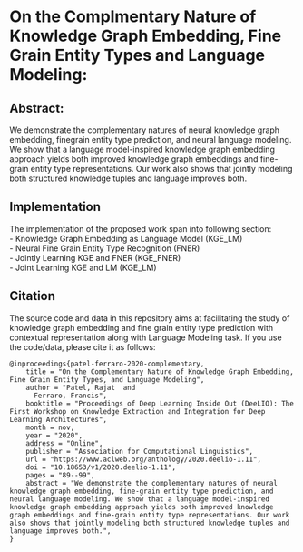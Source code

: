 # On the Complmentary Nature of Knowledge Graph Embedding, Fine Grain Entity Types and Language Modeling:

## Abstract:
We demonstrate the complementary natures of neural knowledge graph embedding, finegrain entity type prediction, and neural language modeling. We show that a language
model-inspired knowledge graph embedding approach yields both improved knowledge graph embeddings and fine-grain entity type
representations. Our work also shows that jointly modeling both structured knowledge tuples and language improves both.

## Implementation
The implementation of the proposed work span into following section: \
    - Knowledge Graph Embedding as Language Model (KGE_LM) \
    - Neural Fine Grain Entity Type Recognition (FNER) \
    - Jointly Learning KGE and FNER (KGE_FNER)\
    - Joint Learning KGE and LM (KGE_LM)
    
## Citation
The source code and data in this repository aims at facilitating the study of knowledge graph embedding and fine grain entity type prediction with contextual representation along with Language Modeling task. If you use the code/data, please cite it as follows:
```shell script
@inproceedings{patel-ferraro-2020-complementary,
    title = "On the Complementary Nature of Knowledge Graph Embedding, Fine Grain Entity Types, and Language Modeling",
    author = "Patel, Rajat  and
      Ferraro, Francis",
    booktitle = "Proceedings of Deep Learning Inside Out (DeeLIO): The First Workshop on Knowledge Extraction and Integration for Deep Learning Architectures",
    month = nov,
    year = "2020",
    address = "Online",
    publisher = "Association for Computational Linguistics",
    url = "https://www.aclweb.org/anthology/2020.deelio-1.11",
    doi = "10.18653/v1/2020.deelio-1.11",
    pages = "89--99",
    abstract = "We demonstrate the complementary natures of neural knowledge graph embedding, fine-grain entity type prediction, and neural language modeling. We show that a language model-inspired knowledge graph embedding approach yields both improved knowledge graph embeddings and fine-grain entity type representations. Our work also shows that jointly modeling both structured knowledge tuples and language improves both.",
}
```


  
